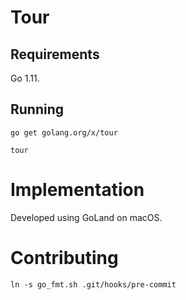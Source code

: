 # Tour

## Requirements

Go 1.11.

## Running

```
go get golang.org/x/tour
```

```
tour
```

# Implementation

Developed using GoLand on macOS.

# Contributing

```
ln -s go_fmt.sh .git/hooks/pre-commit
```
